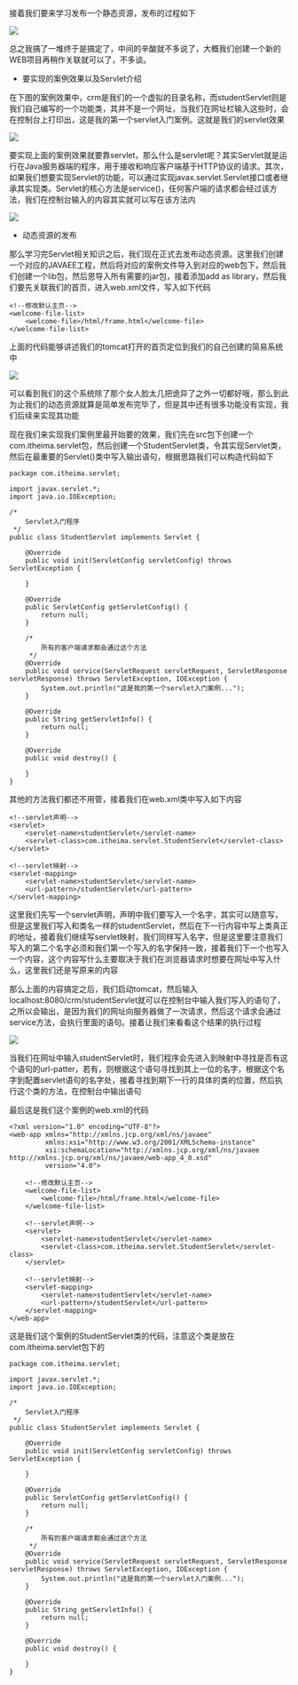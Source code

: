 接着我们要来学习发布一个静态资源，发布的过程如下

![](D:/Rolin的学习笔记/youdaonote-pull/youdaonote/youdaonote-images/WEBRESOURCE7909f2e919a71caf625d0daa2a074dd6.png)

总之我搞了一堆终于是搞定了，中间的辛酸就不多说了，大概我们创建一个新的WEB项目再稍作关联就可以了，不多谈。

- 要实现的案例效果以及Servlet介绍

在下图的案例效果中，crm是我们的一个虚拟的目录名称，而studentServlet则是我们自己编写的一个功能类，其并不是一个网址，当我们在网址栏输入这些时，会在控制台上打印出，这是我的第一个servlet入门案例。这就是我们的servlet效果

![](D:/Rolin的学习笔记/youdaonote-pull/youdaonote/youdaonote-images/WEBRESOURCEe08c0d9e3b83b4d2ef9f645a0f8a02fc.png)

要实现上面的案例效果就要靠servlet，那么什么是servlet呢？其实Servlet就是运行在Java服务器端的程序，用于接收和响应客户端基于HTTP协议的请求。其次，如果我们想要实现Servlet的功能，可以通过实现javax.servlet.Servlet接口或者继承其实现类。Servlet的核心方法是service()，任何客户端的请求都会经过该方法，我们在控制台输入的内容其实就可以写在该方法内

![](D:/Rolin的学习笔记/youdaonote-pull/youdaonote/youdaonote-images/WEBRESOURCE3abe4ea7d329828b1eb996c64e9f8d53.png)

- 动态资源的发布

那么学习完Servlet相关知识之后，我们现在正式去发布动态资源。这里我们创建一个对应的JAVAEE工程，然后将对应的案例文件导入到对应的web包下，然后我们创建一个lib包，然后恩导入所有需要的jar包，接着添加add as library，然后我们要先关联我们的首页，进入web.xml文件，写入如下代码

```
<!--修改默认主页-->
<welcome-file-list>
    <welcome-file>/html/frame.html</welcome-file>
</welcome-file-list>
```

上面的代码能够讲述我们的tomcat打开的首页定位到我们的自己创建的简易系统中

![](D:/Rolin的学习笔记/youdaonote-pull/youdaonote/youdaonote-images/WEBRESOURCEaa72b21eb89c0122b54c50ac2fce01a4.png)

可以看到我们的这个系统除了那个女人脸太几把诡异了之外一切都好哦，那么到此为止我们的动态资源就算是简单发布完毕了，但是其中还有很多功能没有实现，我们后续来实现其功能

现在我们来实现我们案例里最开始要的效果，我们先在src包下创建一个com.itheima.servlet包，然后创建一个StudentServlet类，令其实现Servlet类，然后在最重要的Servlet()类中写入输出语句，根据思路我们可以构造代码如下

```
package com.itheima.servlet;

import javax.servlet.*;
import java.io.IOException;

/*
    Servlet入门程序
 */
public class StudentServlet implements Servlet {

    @Override
    public void init(ServletConfig servletConfig) throws ServletException {

    }

    @Override
    public ServletConfig getServletConfig() {
        return null;
    }

    /*
        所有的客户端请求都会通过这个方法
     */
    @Override
    public void service(ServletRequest servletRequest, ServletResponse servletResponse) throws ServletException, IOException {
        System.out.println("这是我的第一个servlet入门案例...");
    }

    @Override
    public String getServletInfo() {
        return null;
    }

    @Override
    public void destroy() {

    }
}

```

其他的方法我们都还不用管，接着我们在web.xml类中写入如下内容

```
<!--servlet声明-->
<servlet>
    <servlet-name>studentServlet</servlet-name>
    <servlet-class>com.itheima.servlet.StudentServlet</servlet-class>
</servlet>

<!--servlet映射-->
<servlet-mapping>
    <servlet-name>studentServlet</servlet-name>
    <url-pattern>/studentServlet</url-pattern>
</servlet-mapping>
```

这里我们先写一个servlet声明，声明中我们要写入一个名字，其实可以随意写，但是这里我们写入和类名一样的studentServlet，然后在下一行内容中写上类真正的地址，接着我们继续写servlet映射，我们同样写入名字，但是这里要注意我们写入的第二个名字必须和我们第一个写入的名字保持一致，接着我们下一个也写入一个内容，这个内容写什么主要取决于我们在浏览器请求时想要在网址中写入什么，这里我们还是写原来的内容

那么上面的内容搞定之后，我们启动tomcat，然后输入localhost:8080/crm/studentServlet就可以在控制台中输入我们写入的语句了，之所以会输出，是因为我们的网址向服务器做了一次请求，然后这个请求会通过service方法，会执行里面的语句。接着让我们来看看这个结果的执行过程

![](D:/Rolin的学习笔记/youdaonote-pull/youdaonote/youdaonote-images/WEBRESOURCEd5298f2cafee40403aa1a7c986185ecd.png)

当我们在网址中输入studentServlet时，我们程序会先进入到映射中寻找是否有这个语句的url-patter，若有，则根据这个语句寻找到其上一位的名字，根据这个名字到配置servlet语句的名字处，接着寻找到期下一行的具体的类的位置，然后执行这个类的方法，在控制台中输出语句

最后这是我们这个案例的web.xml的代码

```
<?xml version="1.0" encoding="UTF-8"?>
<web-app xmlns="http://xmlns.jcp.org/xml/ns/javaee"
         xmlns:xsi="http://www.w3.org/2001/XMLSchema-instance"
         xsi:schemaLocation="http://xmlns.jcp.org/xml/ns/javaee http://xmlns.jcp.org/xml/ns/javaee/web-app_4_0.xsd"
         version="4.0">
    
    <!--修改默认主页-->
    <welcome-file-list>
        <welcome-file>/html/frame.html</welcome-file>
    </welcome-file-list>
    
    <!--servlet声明-->
    <servlet>
        <servlet-name>studentServlet</servlet-name>
        <servlet-class>com.itheima.servlet.StudentServlet</servlet-class>
    </servlet>
    
    <!--servlet映射-->
    <servlet-mapping>
        <servlet-name>studentServlet</servlet-name>
        <url-pattern>/studentServlet</url-pattern>
    </servlet-mapping>
</web-app>
```

这是我们这个案例的StudentServlet类的代码，注意这个类是放在com.itheima.servlet包下的

```
package com.itheima.servlet;

import javax.servlet.*;
import java.io.IOException;

/*
    Servlet入门程序
 */
public class StudentServlet implements Servlet {

    @Override
    public void init(ServletConfig servletConfig) throws ServletException {

    }

    @Override
    public ServletConfig getServletConfig() {
        return null;
    }

    /*
        所有的客户端请求都会通过这个方法
     */
    @Override
    public void service(ServletRequest servletRequest, ServletResponse servletResponse) throws ServletException, IOException {
        System.out.println("这是我的第一个servlet入门案例...");
    }

    @Override
    public String getServletInfo() {
        return null;
    }

    @Override
    public void destroy() {

    }
}
```

